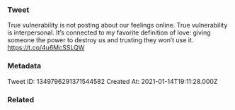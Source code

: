 ### Tweet
True vulnerability is not posting about our feelings online. True vulnerability is interpersonal. It’s connected to my favorite definition of love: giving someone the power to destroy us and trusting they won’t use it. https://t.co/4u6McSSLQW

### Metadata
Tweet ID: 1349796291371544582
Created At: 2021-01-14T19:11:28.000Z

### Related

